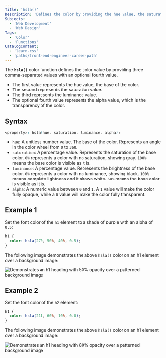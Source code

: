 ```yaml
---
Title: 'hsla()'
Description: 'Defines the color by providing the hue value, the saturation value, the luminance value, and an optional alpha value (transparency).'
Subjects:
  - 'Web Development'
  - 'Web Design'
Tags:
  - 'Color'
  - 'Functions'
CatalogContent:
  - 'learn-css'
  - 'paths/front-end-engineer-career-path'
---
```


The **`hsla()`** color function defines the color value by providing three comma-separated values with an optional fourth value.

- The first value represents the hue value, the base of the color.
- The second represents the saturation value.
- The third represents the luminance value.
- The optional fourth value represents the alpha value, which is the transparency of the color.

## Syntax

```css
<property>: hsla(hue, saturation, luminance, alpha);
```

- `hue`: A unitless number value. The base of the color. Represents an angle in the color wheel from `0` to `360`.
- `saturation`: A percentage value. Represents the saturation of the base color. `0%` represents a color with no saturation, showing gray. `100%` means the base color is visible as it is.
- `luminance`: A percentage value. Represents the brightness of the base color. `0%` represents a color with no luminance, showing black. `100%` means complete lightness and it shows white. `50%` means the base color is visible as it is.
- `alpha`: A numeric value between `0` and `1`. A `1` value will make the color fully opaque, while a `0` value will make the color fully transparent.

## Example 1

Set the font color of the `h1` element to a shade of purple with an alpha of `0.5`:

```css
h1 {
  color: hsla(270, 50%, 40%, 0.5);
}
```

The following image demonstrates the above `hsla()` color on an h1 element over a background image:

![Demonstrates an h1 heading with 50% opacity over a patterned background image](https://raw.githubusercontent.com/Codecademy/docs/main/media/css-color-hsla-example-1.png)

## Example 2

Set the font color of the `h2` element:

```css
h1 {
  color: hsla(211, 60%, 10%, 0.8);
}
```

The following image demonstrates the above `hsla()` color on an h1 element over a background image:

![Demonstrates an h1 heading with 80% opacity over a patterned background image](https://raw.githubusercontent.com/Codecademy/docs/main/media/css-color-hsla-example-2.png)
